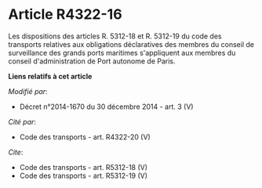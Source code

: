 # Article R4322-16

Les dispositions des articles R. 5312-18 et R. 5312-19 du code des transports relatives aux obligations déclaratives des
membres du conseil de surveillance des grands ports maritimes s'appliquent aux membres du conseil d'administration de Port
autonome de Paris.

**Liens relatifs à cet article**

_Modifié par_:

  - Décret n°2014-1670 du 30 décembre 2014 - art. 3 (V)

_Cité par_:

  - Code des transports - art. R4322-20 (V)

_Cite_:

  - Code des transports - art. R5312-18 (V)
  - Code des transports - art. R5312-19 (V)
